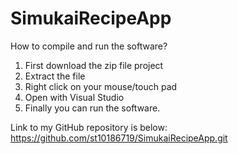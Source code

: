 # SimukaiRecipeApp
How to compile and run the software? 
  1. First download the zip file project
  2. Extract the file
  3. Right click on your mouse/touch pad
  4. Open with Visual Studio
  5. Finally you can run the software.
  
 Link to my GitHub repository is below:
 https://github.com/st10186719/SimukaiRecipeApp.git
